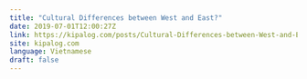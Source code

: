```yaml
---
title: "Cultural Differences between West and East?"
date: 2019-07-01T12:00:27Z
link: https://kipalog.com/posts/Cultural-Differences-between-West-and-East?utm_medium=RSS&utm_source=news.12bit.vn
site: kipalog.com
language: Vietnamese
draft: false
---
```

